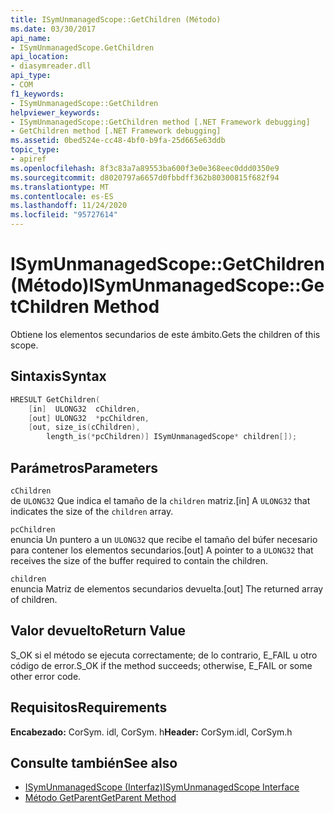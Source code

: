 ```yaml
---
title: ISymUnmanagedScope::GetChildren (Método)
ms.date: 03/30/2017
api_name:
- ISymUnmanagedScope.GetChildren
api_location:
- diasymreader.dll
api_type:
- COM
f1_keywords:
- ISymUnmanagedScope::GetChildren
helpviewer_keywords:
- ISymUnmanagedScope::GetChildren method [.NET Framework debugging]
- GetChildren method [.NET Framework debugging]
ms.assetid: 0bed524e-cc48-4bf0-b9fa-25d665e63ddb
topic_type:
- apiref
ms.openlocfilehash: 8f3c83a7a89553ba600f3e0e368eec0ddd0350e9
ms.sourcegitcommit: d8020797a6657d0fbbdff362b80300815f682f94
ms.translationtype: MT
ms.contentlocale: es-ES
ms.lasthandoff: 11/24/2020
ms.locfileid: "95727614"
---
```

# <a name="isymunmanagedscopegetchildren-method"></a><span data-ttu-id="fe909-102">ISymUnmanagedScope::GetChildren (Método)</span><span class="sxs-lookup"><span data-stu-id="fe909-102">ISymUnmanagedScope::GetChildren Method</span></span>

<span data-ttu-id="fe909-103">Obtiene los elementos secundarios de este ámbito.</span><span class="sxs-lookup"><span data-stu-id="fe909-103">Gets the children of this scope.</span></span>  
  
## <a name="syntax"></a><span data-ttu-id="fe909-104">Sintaxis</span><span class="sxs-lookup"><span data-stu-id="fe909-104">Syntax</span></span>  
  
```cpp  
HRESULT GetChildren(  
    [in]  ULONG32  cChildren,  
    [out] ULONG32  *pcChildren,  
    [out, size_is(cChildren),  
        length_is(*pcChildren)] ISymUnmanagedScope* children[]);  
```  
  
## <a name="parameters"></a><span data-ttu-id="fe909-105">Parámetros</span><span class="sxs-lookup"><span data-stu-id="fe909-105">Parameters</span></span>  

 `cChildren`  
 <span data-ttu-id="fe909-106">de `ULONG32` Que indica el tamaño de la `children` matriz.</span><span class="sxs-lookup"><span data-stu-id="fe909-106">[in] A `ULONG32` that indicates the size of the `children` array.</span></span>  
  
 `pcChildren`  
 <span data-ttu-id="fe909-107">enuncia Un puntero a un `ULONG32` que recibe el tamaño del búfer necesario para contener los elementos secundarios.</span><span class="sxs-lookup"><span data-stu-id="fe909-107">[out] A pointer to a `ULONG32` that receives the size of the buffer required to contain the children.</span></span>  
  
 `children`  
 <span data-ttu-id="fe909-108">enuncia Matriz de elementos secundarios devuelta.</span><span class="sxs-lookup"><span data-stu-id="fe909-108">[out] The returned array of children.</span></span>  
  
## <a name="return-value"></a><span data-ttu-id="fe909-109">Valor devuelto</span><span class="sxs-lookup"><span data-stu-id="fe909-109">Return Value</span></span>  

 <span data-ttu-id="fe909-110">S_OK si el método se ejecuta correctamente; de lo contrario, E_FAIL u otro código de error.</span><span class="sxs-lookup"><span data-stu-id="fe909-110">S_OK if the method succeeds; otherwise, E_FAIL or some other error code.</span></span>  
  
## <a name="requirements"></a><span data-ttu-id="fe909-111">Requisitos</span><span class="sxs-lookup"><span data-stu-id="fe909-111">Requirements</span></span>  

 <span data-ttu-id="fe909-112">**Encabezado:** CorSym. idl, CorSym. h</span><span class="sxs-lookup"><span data-stu-id="fe909-112">**Header:** CorSym.idl, CorSym.h</span></span>  
  
## <a name="see-also"></a><span data-ttu-id="fe909-113">Consulte también</span><span class="sxs-lookup"><span data-stu-id="fe909-113">See also</span></span>

- [<span data-ttu-id="fe909-114">ISymUnmanagedScope (Interfaz)</span><span class="sxs-lookup"><span data-stu-id="fe909-114">ISymUnmanagedScope Interface</span></span>](isymunmanagedscope-interface.md)
- [<span data-ttu-id="fe909-115">Método GetParent</span><span class="sxs-lookup"><span data-stu-id="fe909-115">GetParent Method</span></span>](isymunmanagedscope-getparent-method.md)
